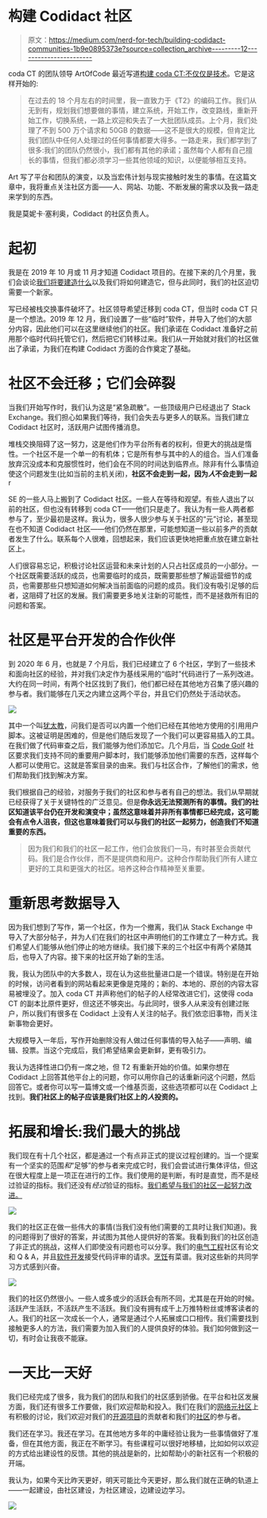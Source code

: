 # 构建 Codidact 社区

> 原文：<https://medium.com/nerd-for-tech/building-codidact-communities-1b9e0895373e?source=collection_archive---------12----------------------->

coda CT 的团队领导 ArtOfCode 最近写道[构建 coda CT:不仅仅是技术](https://words.artofcode.co.uk/building-codidact/)。它是这样开始的:

> 在过去的 18 个月左右的时间里，我一直致力于《T2》的编码工作。我们从无到有，规划我们想要做的事情，建立系统，开始工作，改变路线，重新开始工作，切换系统，一路上欢迎和失去了一大批团队成员。上个月，我们处理了不到 500 万个请求和 50GB 的数据——这不是很大的规模，但肯定比我们团队中任何人处理过的任何事情都要大得多。一路走来，我们都学到了很多:我们的团队仍然很小，我们都有其他的承诺；虽然每个人都有自己擅长的事情，但我们都必须学习一些其他领域的知识，以便能够相互支持。

Art 写了平台和团队的演变，以及当宏伟计划与现实接触时发生的事情。在这篇文章中，我将重点关注社区方面——人、网站、功能、不断发展的需求以及我一路走来学到的东西。

我是莫妮卡·塞利奥，Codidact 的社区负责人。

# 起初

我是在 2019 年 10 月或 11 月才知道 Codidact 项目的。在接下来的几个月里，我们会谈论[我们将要建造什么](https://meta.codidact.com/posts/276296)以及我们将如何建造它，但与此同时，我们的社区迫切需要一个新家。

写已经被栈交换事件破坏了。社区领导希望迁移到 coda CT，但当时 coda CT 只是一个想法。2019 年 12 月，我们设置了一些“临时”软件，并导入了他们的大部分内容，因此他们可以在这里继续他们的社区。我们承诺在 Codidact 准备好之前用那个临时代码托管它们，然后把它们转移过来。我们从一开始就对我们的社区做出了承诺，为我们在构建 Codidact 方面的合作奠定了基础。

# 社区不会迁移；它们会碎裂

当我们开始写作时，我们认为这是“紧急疏散”。一些顶级用户已经退出了 Stack Exchange。我们担心如果我们等待，我们会失去与更多人的联系。当我们建立 Codidact 社区时，活跃用户试图传播消息。

堆栈交换阻碍了这一努力，这是他们作为平台所有者的权利，但更大的挑战是惰性。一个社区不是一个单一的有机体；它是所有参与其中的人的组合。当人们准备放弃沉没成本和克服惯性时，他们会在不同的时间达到临界点。除非有什么事情迫使这个问题发生(比如当前的主机关闭)，**社区不会走到一起，因为*人*不会走到一起** r

SE 的一些人马上搬到了 Codidact 社区。一些人在等待和观望。有些人退出了以前的社区，但也没有转移到 coda CT——他们只是走了。我认为有一些人两者都参与了，至少最初是这样。我认为，很多人很少参与关于社区的“元”讨论，甚至现在也不知道 Codidact 社区——他们仍然在那里，可能想知道一些以前多产的贡献者发生了什么。联系每个人很难，回想起来，我们应该更快地把重点放在建立新社区上。

人们很容易忘记，积极讨论社区运营和未来计划的人只占社区成员的一小部分。一个社区既需要活跃的成员，也需要临时的成员，既需要那些想了解运营细节的成员，也需要那些只想知道如何解决当前面临的问题的成员。我们没有吸引足够的后者，这阻碍了社区的发展。我们需要更多地关注新的可能性，而不是拯救所有旧的问题和答案。

# 社区是平台开发的合作伙伴

到 2020 年 6 月，也就是 7 个月后，我们已经建立了 6 个社区，学到了一些技术和面向社区的经验，并对我们决定作为基线采用的“临时”代码进行了一系列改进。大约在同一时间，有两个社区找到了我们，他们都已经在其他地方召集了感兴趣的参与者。我们能够在几天之内建立这两个平台，并且它们仍然处于活动状态。

![](img/f5ee306937d0147595c3d4c7f5f2b318.png)

其中一个叫[犹太教](https://judaism.codidact.com)，问我们是否可以内置一个他们已经在其他地方使用的引用用户脚本。这被证明是困难的，但是他们随后发现了一个我们可以更容易插入的工具。在我们做了代码审查之后，我们能够为他们添加它。几个月后，当 [Code Golf](https://codegolf.codidact.com) 社区要求我们支持不同的重要用户脚本时，我们能够添加他们需要的东西，这样每个人都可以使用它。这就是答案目录的由来。我们与社区合作，了解他们的需求，他们帮助我们找到解决方案。

我们根据自己的经验，对服务于我们的社区和参与者有自己的想法。我们从早期就已经获得了关于关键特性的广泛意见。但是**你永远无法预测所有的事情。我们的社区知道该平台仍在开发和演变中；虽然这意味着并非所有事情都已经完成，这可能会有点令人沮丧，但这也意味着我们可以与我们的社区一起努力，创造我们不知道重要的东西。**

> 因为我们和我们的社区一起工作，他们会放我们一马，有时甚至会贡献代码。我们是合作伙伴，而不是提供商和用户。这种合作帮助我们所有人建立更好的工具和更强大的社区。培养这种合作精神至关重要。

# 重新思考数据导入

因为我们想到了写作，第一个社区，作为一个撤离，我们从 Stack Exchange 中导入了大部分帖子，并为人们在我们的社区中声明他们的工作建立了一种方式。我们希望人们能够从他们停止的地方继续。我们接下来的三个社区中有两个紧随其后，也导入了内容。接下来的社区开始了新的生活。

我，我认为团队中的大多数人，现在认为这些批量进口是一个错误。特别是在开始的时候，访问者看到的网站看起来更像是克隆的；新的、本地的、原创的内容太容易被埋没了。加入 coda CT 并声称他们的帖子的人经常改进它们，这使得 coda CT 的副本比原件更好，但这还不够突出。与此同时，很多人从来没有创建过账户，所以我们有很多在 Codidact 上没有人关注的帖子。我们依恋旧事物，而关注新事物会更好。

大规模导入一年后，写作开始删除没有人做过任何事情的导入帖子——声明、编辑、投票。当这个完成后，我们希望结果会更新鲜，更有吸引力。

我认为选择性进口仍有一席之地，但 T2 有重新开始的价值。如果你想在 Codidact 上回答其他平台上的问题，你可以用你自己的话重新问这个问题，然后回答它。或者你可以写一篇博文或一个维基页面，这些选项都可以在 Codidact 上找到。**我们社区上的帖子应该是我们社区上的*人*投资的。**

# 拓展和增长:我们最大的挑战

我们现在有十几个社区，都是通过一个有点非正式的提议过程创建的。当一个提案有一个坚实的范围*和*“足够”的参与者来完成它时，我们会尝试进行集体评估，但这在很大程度上是一项正在进行的工作。我们使用的是判断，有时是直觉，而不是经过验证的指标。我们还没有*经过*验证的指标。[我们希望与我们的社区一起努力改进。](https://meta.codidact.com/posts/279903)

![](img/7b7f1e8b3b63443bfdda0d255eb0427d.png)

我们的社区正在做一些伟大的事情(当我们没有他们需要的工具时让我们知道)。我的问题得到了很好的答案，并试图为其他人提供好的答案。我看到我们的社区创造了非正式的挑战，这样人们即使没有问题也可以分享。我们的[电气工程](https://electrical.codidact.com/)社区有论文和 Q & A，并且[软件开发](https://software.codidact.com/)接受代码评审的请求。[烹饪](https://cooking.codidact.com/)有菜谱。我对这些新的共同学习方式感到兴奋。

![](img/1af29f573ef640b484aa6016c7546f99.png)

我们的社区仍然很小。一些人或多或少的活跃会有所不同，尤其是在开始的时候。活跃产生活跃，不活跃产生不活跃。我们没有拥有成千上万推特粉丝或博客读者的人。我们的社区一次成长一个人，通常是通过个人拓展或口口相传。我们需要找到接触更多人的方法，我们需要为加入我们的人提供良好的体验。我们如何做到这一切，有时会让我夜不能寐。

# 一天比一天好

我们已经完成了很多，我为我们的团队和我们的社区感到骄傲。在平台和社区发展方面，我们还有很多工作要做，我们欢迎帮助和投入。我们在我们的[网络元社区](https://meta.codidact.com/)上有积极的讨论，我们欢迎对我们的[开源项目](https://github.com/codidact/qpixel)的贡献者和我们的[社区](https://codidact.com/)的参与者。

我们还在学习。我还在学习。在其他地方多年的中庸经验让我为一些事情做好了准备，但在其他方面，我正在不断学习。有些课程可以很好地移植，比如如何以欢迎的方式给出建设性的反馈。其他的挑战是新的，比如帮助小的新社区有一个积极的开端。

我认为，如果今天比昨天更好，明天可能比今天更好，那么我们就在正确的轨道上——一起建设，由社区建设，为社区建设，边建设边学习。

![](img/d2ed9d5d606a0db3b4b8504973105bee.png)